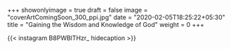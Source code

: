 +++
showonlyimage = true
draft = false
image = "coverArtComingSoon_300_ppi.jpg"
date = "2020-02-05T18:25:22+05:30"
title = "Gaining the Wisdom and Knowledge of God"
weight = 0
+++


{{< instagram B8PWBlTHzr_ hidecaption >}}
